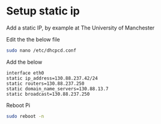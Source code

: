   # Setup static ip
  
  Add a static IP, by example at The University of Manchester
  
  Edit the the below file
  ```bash
  sudo nano /etc/dhcpcd.conf
  ```
  
  Add the below
  ```
  interface eth0
  static ip_address=130.88.237.42/24
  static routers=130.88.237.250
  static domain_name_servers=130.88.13.7
  static broadcast=130.88.237.250
  ```
  
  Reboot Pi
  ```bash
  sudo reboot -n
  ```
  
